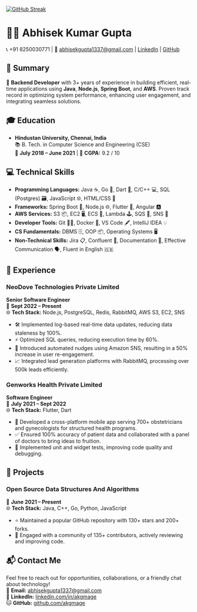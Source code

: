 [![GitHub Streak](https://streak-stats.demolab.com?user=akgmage&theme=dark&border_radius=4.7)](https://git.io/streak-stats)
# 👨‍💻 Abhisek Kumar Gupta

📞 +91 8250030771 | 📧 abhisekgupta1337@gmail.com | [LinkedIn](https://linkedin.com/in/akgmage) | [GitHub](https://github.com/akgmage)

## 📝 Summary

🚀 **Backend Developer** with 3+ years of experience in building efficient, real-time applications using **Java**, **Node.js**, **Spring Boot**, and **AWS**. Proven track record in optimizing system performance, enhancing user engagement, and integrating seamless solutions.

## 🎓 Education

- **Hindustan University, Chennai, India**  
  📚 B. Tech. in Computer Science and Engineering (CSE)  
  📆 **July 2018 – June 2021** | 🎯 **CGPA:** 9.2 / 10

## 💻 Technical Skills

- **Programming Languages:** Java ☕, Go 🐹, Dart 🎯, C/C++ 💻, SQL (Postgres) 🗃️, JavaScript 🌐, HTML/CSS 🎨
- **Frameworks:** Spring Boot 🌱, Node.js 🌐, Flutter 🦋, Angular 🅰️
- **AWS Services:** S3 📦, EC2 🖥️, ECS 🐳, Lambda 🕹️, SQS 📨, SNS 🔔
- **Developer Tools:** Git 🧑‍💻, Docker 🐋, VS Code 🖋️, IntelliJ IDEA 💡
- **CS Fundamentals:** DBMS 🗄️, OOP 📦, Operating Systems 🖥️
- **Non-Technical Skills:** Jira 📋, Confluent 💬, Documentation 📝, Effective Communication 🗣️, Fluent in English 🇬🇧

## 🏢 Experience

### NeoDove Technologies Private Limited  
**Senior Software Engineer**  
📆 **Sept 2022 – Present**  
🌐 **Tech Stack:** Node.js, PostgreSQL, Redis, RabbitMQ, AWS S3, EC2, SNS

- 🛠️ Implemented log-based real-time data updates, reducing data staleness by 100%.
- ⚡ Optimized SQL queries, reducing execution time by 60%.
- 📧 Introduced automated nudges using Amazon SNS, resulting in a 50% increase in user re-engagement.
- 📈 Integrated lead generation platforms with RabbitMQ, processing over 500k leads efficiently.

### Genworks Health Private Limited  
**Software Engineer**  
📆 **July 2021 – Sept 2022**  
🌐 **Tech Stack:** Flutter, Dart

- 🏥 Developed a cross-platform mobile app serving 700+ obstetricians and gynecologists for structured health programs.
- ✅ Ensured 100% accuracy of patient data and collaborated with a panel of doctors to bring ideas to fruition.
- 🧪 Implemented unit and widget tests, improving code quality and debugging.

## 🌟 Projects

### Open Source Data Structures And Algorithms  
📆 **June 2021 – Present**  
🌐 **Tech Stack:** Java, C++, Go, Python, JavaScript  
- ⭐ Maintained a popular GitHub repository with 130+ stars and 200+ forks.
- 🤝 Engaged with a community of 135+ contributors, actively reviewing and improving code.

## 📬 Contact Me

Feel free to reach out for opportunities, collaborations, or a friendly chat about technology!  
📧 **Email:** abhisekgupta1337@gmail.com  
🔗 **LinkedIn:** [linkedin.com/in/akgmage](https://linkedin.com/in/akgmage)  
🐱 **GitHub:** [github.com/akgmage](https://github.com/akgmage)
